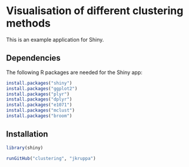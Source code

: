 # Visualisation of different clustering methods

This is an example application for Shiny.

## Dependencies
The following R packages are needed for the Shiny app:

```R
install.packages("shiny")
install.packages("ggplot2")
install.packages("plyr")
install.packages("dplyr")
install.packages("e1071") 
install.packages("mclust") 
install.packages("broom") 
```

## Installation

```R
library(shiny)

runGitHub("clustering", "jkruppa")
```


